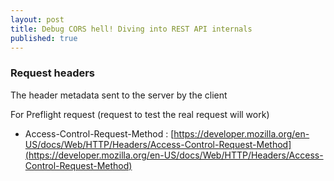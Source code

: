```yaml
---
layout: post
title: Debug CORS hell! Diving into REST API internals
published: true
---
```


### Request headers

The header metadata sent to the server by the client

For Preflight request (request to test the real request will work)

* Access-Control-Request-Method : [https://developer.mozilla.org/en-US/docs/Web/HTTP/Headers/Access-Control-Request-Method](https://developer.mozilla.org/en-US/docs/Web/HTTP/Headers/Access-Control-Request-Method)